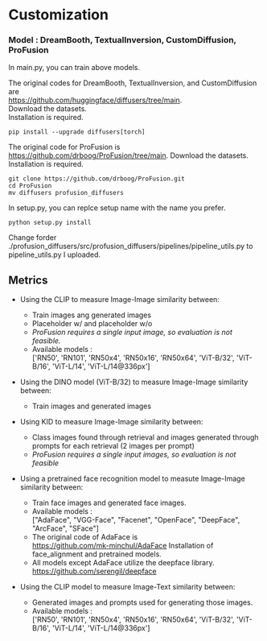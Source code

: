 # Customization

### Model : DreamBooth, TextualInversion, CustomDiffusion, ProFusion   

In main.py, you can train above models.   

The original codes for DreamBooth, TextualInversion, and CustomDiffusion are   
https://github.com/huggingface/diffusers/tree/main.   
Download the datasets.   
Installation is required.   
```
pip install --upgrade diffusers[torch]
```

The original code for ProFusion is   
https://github.com/drboog/ProFusion/tree/main. 
Download the datasets.   
Installation is required.   
```
git clone https://github.com/drboog/ProFusion.git
cd ProFusion
mv diffusers profusion_diffusers
```
In setup.py, you can replce setup name with the name you prefer.   
```
python setup.py install
```
Change forder ./profusion_diffusers/src/profusion_diffusers/pipelines/pipeline_utils.py to pipeline_utils.py I uploaded.

## Metrics   

* Using the CLIP to measure Image-Image similarity between:
  * Train images ang generated images
  * Placeholder w/ and placeholder w/o
  * *ProFusion requires a single input image, so evaluation is not feasible.*
  * Available models :   
    ['RN50', 'RN101', 'RN50x4', 'RN50x16', 'RN50x64', 'ViT-B/32', 'ViT-B/16', 'ViT-L/14', 'ViT-L/14@336px']
    
* Using the DINO model (ViT-B/32) to measure Image-Image similarity between:
    * Train images and generated images
* Using KID to measure Image-Image similarity between:
    * Class images found through retrieval and images generated through prompts for each retrieval (2 images per prompt)
    * *ProFusion requires a single input images, so evaluation is not feasible*
 
 * Using a pretrained face recognition model to measute Image-Image similarity between:
    * Train face images and generated face images.
    * Available models :   
    ["AdaFace", "VGG-Face", "Facenet", "OpenFace", "DeepFace", "ArcFace", "SFace"]
    * The original code of AdaFace is   
    https://github.com/mk-minchul/AdaFace
    Installation of face_alignment and pretrained models.
    * All models except AdaFace utilize the deepface library.
      https://github.com/serengil/deepface
    
* Using the CLIP model to measure Image-Text similarity between:
    * Generated images and prompts used for generating those images.
    * Available models :   
      ['RN50', 'RN101', 'RN50x4', 'RN50x16', 'RN50x64', 'ViT-B/32', 'ViT-B/16', 'ViT-L/14', 'ViT-L/14@336px']

